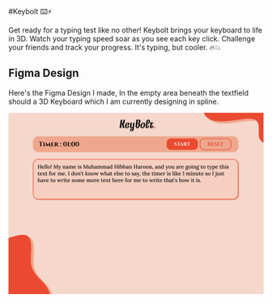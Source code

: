 #Keybolt ⌨️⚡

Get ready for a typing test like no other! Keybolt brings your keyboard to life in 3D. Watch your typing speed soar as you see each key click. Challenge your friends and track your progress. It's typing, but cooler. 🔥💥

## Figma Design
Here's the Figma Design I made, In the empty area beneath the textfield should a 3D Keyboard which I am currently designing in spline.

![Figma Design](https://github.com/HibbanHaroon/keybolt/blob/adding-figma-design/assets/keybolt-figma-design.png)
